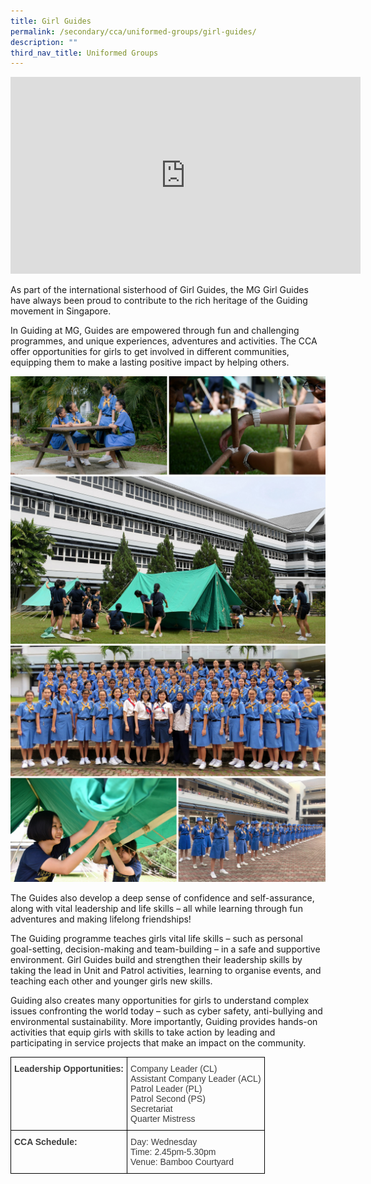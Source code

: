```yaml
---
title: Girl Guides
permalink: /secondary/cca/uniformed-groups/girl-guides/
description: ""
third_nav_title: Uniformed Groups
---
```


<iframe width="560" height="315" src="https://www.youtube.com/embed/pSDGyHKmEDw" title="YouTube video player" frameborder="0" allow="accelerometer; autoplay; clipboard-write; encrypted-media; gyroscope; picture-in-picture" allowfullscreen></iframe>

As part of the international sisterhood of Girl Guides, the MG Girl Guides have always been proud to contribute to the rich heritage of the Guiding movement in Singapore.

  

In Guiding at MG, Guides are empowered through fun and challenging programmes, and unique experiences, adventures and activities. The CCA offer opportunities for girls to get involved in different communities, equipping them to make a lasting positive impact by helping others.


![](/images/girl%20guides.png)
![](/images/girl%20guides%201.png)

The Guides also develop a deep sense of confidence and self-assurance, along with vital leadership and life skills – all while learning through fun adventures and making lifelong friendships! 

  

The Guiding programme teaches girls vital life skills – such as personal goal-setting, decision-making and team-building – in a safe and supportive environment. Girl Guides build and strengthen their leadership skills by taking the lead in Unit and Patrol activities, learning to organise events, and teaching each other and younger girls new skills.

  

Guiding also creates many opportunities for girls to understand complex issues confronting the world today – such as cyber safety, anti-bullying and environmental sustainability. More importantly, Guiding provides hands-on activities that equip girls with skills to take action by leading and participating in service projects that make an impact on the community.

<style type="text/css">
.tg  {border-collapse:collapse;border-spacing:0;}
.tg td{border-color:black;border-style:solid;border-width:1px;font-family:Arial, sans-serif;font-size:14px;
  overflow:hidden;padding:10px 5px;word-break:normal;}
.tg th{border-color:black;border-style:solid;border-width:1px;font-family:Arial, sans-serif;font-size:14px;
  font-weight:normal;overflow:hidden;padding:10px 5px;word-break:normal;}
.tg .tg-uwnk{color:#3D3D3D;text-align:left;vertical-align:top}
.tg .tg-bzr3{color:#3D3D3D;font-weight:bold;text-align:left;vertical-align:top}
</style>
<table class="tg">
<thead>
  <tr>
    <th class="tg-bzr3">Leadership Opportunities:</th>
    <th class="tg-uwnk"><span style="color:inherit;background-color:transparent">Company Leader (CL) </span><br><span style="color:inherit;background-color:transparent">Assistant Company Leader (ACL) </span><br><span style="color:inherit;background-color:transparent">Patrol Leader (PL) </span><br><span style="color:inherit;background-color:transparent">Patrol Second (PS) </span><br><span style="color:inherit;background-color:transparent">Secretariat </span><br><span style="color:inherit;background-color:transparent">Quarter Mistress</span></th>
  </tr>
</thead>
<tbody>
  <tr>
    <td class="tg-bzr3">CCA Schedule:</td>
    <td class="tg-uwnk"><span style="color:inherit;background-color:transparent">Day: Wednesday </span><br><span style="color:inherit;background-color:transparent">Time: 2.45pm-5.30pm </span><br><span style="color:inherit;background-color:transparent">Venue: Bamboo Courtyard</span></td>
  </tr>
</tbody>
</table>